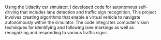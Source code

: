 Using the Udacity car simulator, I developed code for autonomous self-driving that includes lane detection and traffic sign recognition. This project involves creating algorithms that enable a virtual vehicle to navigate autonomously within the simulator. The code integrates computer vision techniques for identifying and following lane markings as well as recognizing and responding to various traffic signs.
